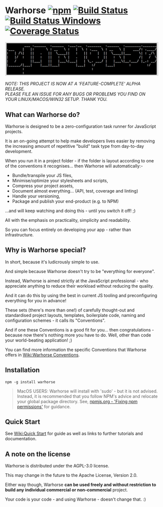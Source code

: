 # Warhorse [![npm](https://img.shields.io/npm/v/warhorse.svg)]() [![Build Status](https://travis-ci.org/kasargeant/warhorse.svg?branch=master)](https://travis-ci.org/kasargeant/warhorse) [![Build Status Windows](https://ci.appveyor.com/api/projects/status/github/kasargeant/warhorse?branch=master&svg=true)](https://ci.appveyor.com/project/kasargeant/warhorse) [![Coverage Status](https://coveralls.io/repos/github/kasargeant/warhorse/badge.svg?branch=master)](https://coveralls.io/github/kasargeant/warhorse?branch=master)


![Warhorse logo](/docs/shared/img/warhorse_logo.png)

*NOTE: THIS PROJECT IS NOW AT A 'FEATURE-COMPLETE' ALPHA RELEASE.  
PLEASE FILE AN ISSUE FOR ANY BUGS OR PROBLEMS YOU FIND ON YOUR LINUX/MACOS/WIN32 SETUP.  THANK YOU.*

## What can Warhorse do?

Warhorse is designed to be a zero-configuration task runner for JavaScript projects.  

It is an on-going attempt to help make developers lives easier by removing the increasing amount of repetitive "build" task type from day-to-day development.  

When you run it in a project folder - if the folder is layout according to one of the conventions it recognises... then Warhorse will automatically:-

* Bundle/transpile your JS files,
* Minimise/optimize your stylesheets and scripts,
* Compress your project assets,
* Document almost everything... (API, test, coverage and linting)
* Handle your versioning,
* Package and publish your end-product (e.g. to NPM)

...and will keep watching and doing this - until you switch it off! ;)

All with the emphasis on practicality, simplicity and readability. 

So you can focus entirely on developing your app - rather than infrastructure. 

## Why is Warhorse special?

In short, because it's ludicrously simple to use.

And simple because Warhorse doesn't try to be "everything for everyone".  

Instead, Warhorse is aimed strictly at the JavaScript professional - who appreciate anything to reduce their workload without reducing the quality.

And it can do this by using the best in current JS tooling and preconfiguring everything for you in advance!
 
These sets (there's more than one!) of carefully thought-out and standardised project layouts, templates, boilerplate code, naming and configuration schemes - it calls its "Conventions".  

And if one these Conventions is a good fit for you... then congratulations - because now there's nothing more you have to do.  Well, other than code your world-beating application! ;)

You can find more information the specific Conventions that Warhorse offers in [Wiki:Warhorse Conventions](https://github.com/kasargeant/warhorse/wiki/Warhorse-Conventions).

## Installation

    npm -g install warhorse

> MacOS USERS: Warhorse will install with 'sudo' - but it is not advised.  Instead, it is recommended that you follow NPM's advice and relocate your global package directory.
> See, [npmjs.org - 'Fixing npm permissions'](https://docs.npmjs.com/getting-started/fixing-npm-permissions) for guidance.


## Quick Start

See [Wiki:Quick Start](https://github.com/kasargeant/warhorse/wiki/Quick-Start) for guide as well as links to further tutorials and documentation.


## A note on the license

Warhorse is distributed under the AGPL-3.0 license.  

This may change in the future to the Apache License, Version 2.0.  

Either way though, Warhorse **can be used freely and without restriction to build any individual commercial or non-commercial** project.  

Your code is your code - and using Warhorse - doesn't change that. :)